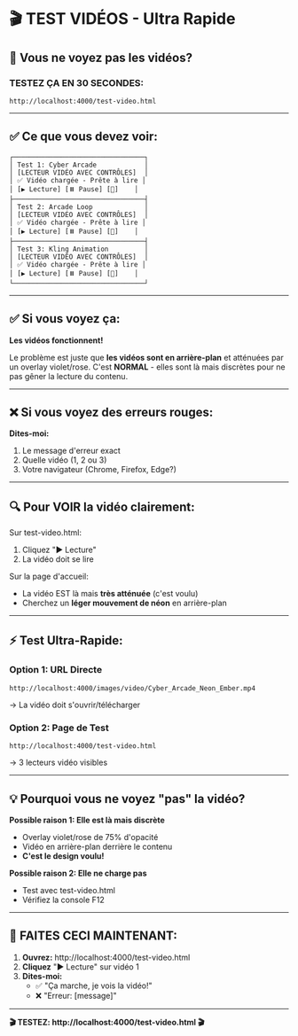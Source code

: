 # 🎬 TEST VIDÉOS - Ultra Rapide

## 🎯 Vous ne voyez pas les vidéos?

### **TESTEZ ÇA EN 30 SECONDES:**

```
http://localhost:4000/test-video.html
```

---

## ✅ Ce que vous devez voir:

```
┌─────────────────────────────────┐
│ Test 1: Cyber Arcade            │
│ [LECTEUR VIDÉO AVEC CONTRÔLES]  │
│ ✅ Vidéo chargée - Prête à lire │
│ [▶️ Lecture] [⏸️ Pause] [🔄]    │
├─────────────────────────────────┤
│ Test 2: Arcade Loop             │
│ [LECTEUR VIDÉO AVEC CONTRÔLES]  │
│ ✅ Vidéo chargée - Prête à lire │
│ [▶️ Lecture] [⏸️ Pause] [🔄]    │
├─────────────────────────────────┤
│ Test 3: Kling Animation         │
│ [LECTEUR VIDÉO AVEC CONTRÔLES]  │
│ ✅ Vidéo chargée - Prête à lire │
│ [▶️ Lecture] [⏸️ Pause] [🔄]    │
└─────────────────────────────────┘
```

---

## ✅ Si vous voyez ça:

**Les vidéos fonctionnent!** 

Le problème est juste que **les vidéos sont en arrière-plan** et atténuées par un overlay violet/rose. C'est **NORMAL** - elles sont là mais discrètes pour ne pas gêner la lecture du contenu.

---

## ❌ Si vous voyez des erreurs rouges:

**Dites-moi:**
1. Le message d'erreur exact
2. Quelle vidéo (1, 2 ou 3)
3. Votre navigateur (Chrome, Firefox, Edge?)

---

## 🔍 Pour VOIR la vidéo clairement:

Sur test-video.html:
1. Cliquez "▶️ Lecture" 
2. La vidéo doit se lire

Sur la page d'accueil:
- La vidéo EST là mais **très atténuée** (c'est voulu)
- Cherchez un **léger mouvement de néon** en arrière-plan

---

## ⚡ Test Ultra-Rapide:

### **Option 1: URL Directe**
```
http://localhost:4000/images/video/Cyber_Arcade_Neon_Ember.mp4
```
→ La vidéo doit s'ouvrir/télécharger

### **Option 2: Page de Test**
```
http://localhost:4000/test-video.html
```
→ 3 lecteurs vidéo visibles

---

## 💡 Pourquoi vous ne voyez "pas" la vidéo?

**Possible raison 1: Elle est là mais discrète**
- Overlay violet/rose de 75% d'opacité
- Vidéo en arrière-plan derrière le contenu
- **C'est le design voulu!**

**Possible raison 2: Elle ne charge pas**
- Test avec test-video.html
- Vérifiez la console F12

---

## 🎯 FAITES CECI MAINTENANT:

1. **Ouvrez:** http://localhost:4000/test-video.html
2. **Cliquez** "▶️ Lecture" sur vidéo 1
3. **Dites-moi:** 
   - ✅ "Ça marche, je vois la vidéo!"
   - ❌ "Erreur: [message]"

---

**🎬 TESTEZ: http://localhost:4000/test-video.html 🎬**
